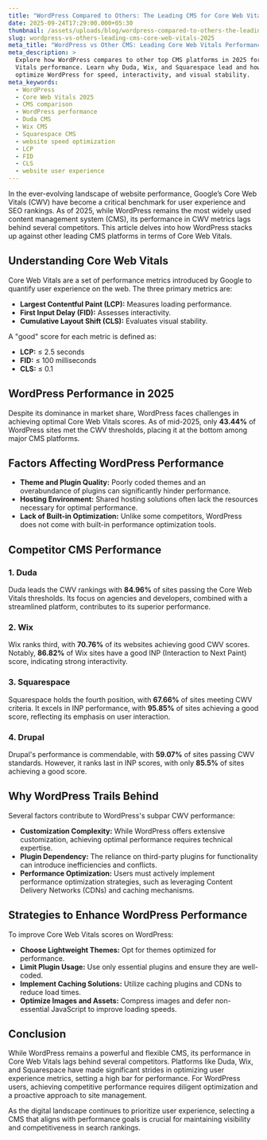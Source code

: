 ```yaml
---
title: "WordPress Compared to Others: The Leading CMS for Core Web Vitals in 2025"
date: 2025-09-24T17:29:00.000+05:30
thumbnail: /assets/uploads/blog/wordpress-compared-to-others-the-leading-cms-for-core-web-vitals-in-2025.png
slug: wordpress-vs-others-leading-cms-core-web-vitals-2025
meta_title: "WordPress vs Other CMS: Leading Core Web Vitals Performance in 2025"
meta_description: >
  Explore how WordPress compares to other top CMS platforms in 2025 for Core Web
  Vitals performance. Learn why Duda, Wix, and Squarespace lead and how to
  optimize WordPress for speed, interactivity, and visual stability.
meta_keywords:
  - WordPress
  - Core Web Vitals 2025
  - CMS comparison
  - WordPress performance
  - Duda CMS
  - Wix CMS
  - Squarespace CMS
  - website speed optimization
  - LCP
  - FID
  - CLS
  - website user experience
---
```

In the ever-evolving landscape of website performance, Google’s Core Web Vitals (CWV) have become a critical benchmark for user experience and SEO rankings. As of 2025, while WordPress remains the most widely used content management system (CMS), its performance in CWV metrics lags behind several competitors. This article delves into how WordPress stacks up against other leading CMS platforms in terms of Core Web Vitals.

## Understanding Core Web Vitals

Core Web Vitals are a set of performance metrics introduced by Google to quantify user experience on the web. The three primary metrics are:

* **Largest Contentful Paint (LCP):** Measures loading performance.
* **First Input Delay (FID):** Assesses interactivity.
* **Cumulative Layout Shift (CLS):** Evaluates visual stability.

A "good" score for each metric is defined as:

* **LCP:** ≤ 2.5 seconds
* **FID:** ≤ 100 milliseconds
* **CLS:** ≤ 0.1

## WordPress Performance in 2025

Despite its dominance in market share, WordPress faces challenges in achieving optimal Core Web Vitals scores. As of mid-2025, only **43.44%** of WordPress sites met the CWV thresholds, placing it at the bottom among major CMS platforms.

## Factors Affecting WordPress Performance

* **Theme and Plugin Quality:** Poorly coded themes and an overabundance of plugins can significantly hinder performance.
* **Hosting Environment:** Shared hosting solutions often lack the resources necessary for optimal performance.
* **Lack of Built-in Optimization:** Unlike some competitors, WordPress does not come with built-in performance optimization tools.

## Competitor CMS Performance

### 1. Duda

Duda leads the CWV rankings with **84.96%** of sites passing the Core Web Vitals thresholds. Its focus on agencies and developers, combined with a streamlined platform, contributes to its superior performance.

### 2. Wix

Wix ranks third, with **70.76%** of its websites achieving good CWV scores. Notably, **86.82%** of Wix sites have a good INP (Interaction to Next Paint) score, indicating strong interactivity.

### 3. Squarespace

Squarespace holds the fourth position, with **67.66%** of sites meeting CWV criteria. It excels in INP performance, with **95.85%** of sites achieving a good score, reflecting its emphasis on user interaction.

### 4. Drupal

Drupal's performance is commendable, with **59.07%** of sites passing CWV standards. However, it ranks last in INP scores, with only **85.5%** of sites achieving a good score.

## Why WordPress Trails Behind

Several factors contribute to WordPress's subpar CWV performance:

* **Customization Complexity:** While WordPress offers extensive customization, achieving optimal performance requires technical expertise.
* **Plugin Dependency:** The reliance on third-party plugins for functionality can introduce inefficiencies and conflicts.
* **Performance Optimization:** Users must actively implement performance optimization strategies, such as leveraging Content Delivery Networks (CDNs) and caching mechanisms.

## Strategies to Enhance WordPress Performance

To improve Core Web Vitals scores on WordPress:

* **Choose Lightweight Themes:** Opt for themes optimized for performance.
* **Limit Plugin Usage:** Use only essential plugins and ensure they are well-coded.
* **Implement Caching Solutions:** Utilize caching plugins and CDNs to reduce load times.
* **Optimize Images and Assets:** Compress images and defer non-essential JavaScript to improve loading speeds.

## Conclusion

While WordPress remains a powerful and flexible CMS, its performance in Core Web Vitals lags behind several competitors. Platforms like Duda, Wix, and Squarespace have made significant strides in optimizing user experience metrics, setting a high bar for performance. For WordPress users, achieving competitive performance requires diligent optimization and a proactive approach to site management.

As the digital landscape continues to prioritize user experience, selecting a CMS that aligns with performance goals is crucial for maintaining visibility and competitiveness in search rankings.
